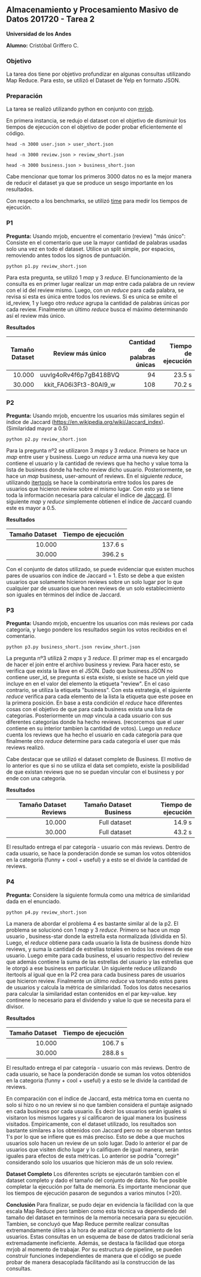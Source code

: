 ## Almacenamiento y Procesamiento Masivo de Datos 201720 - Tarea 2
**Universidad de los Andes**

**Alumno:** Cristóbal Griffero C.

### Objetivo

La tarea dos tiene por objetivo profundizar en algunas consultas utilizando Map Reduce. Para esto, se utilizó el Dataset de
Yelp en formato JSON.

### Preparación

La tarea se realizó utilizando python en conjunto con [mrjob](https://github.com/Yelp/mrjob).

En primera instancia, se redujo el dataset con el objetivo de disminuir los tiempos de ejecución con el objetivo de poder
probar eficientemente el código.

```
head -n 3000 user.json > user_short.json
```
```
head -n 3000 review.json > review_short.json
```
```
head -n 3000 business.json > business_short.json
```

Cabe mencionar que tomar los primeros 3000 datos no es la mejor manera de reducir el dataset ya que se produce un sesgo importante en los resultados.

Con respecto a los benchmarks, se utilizó [time](https://docs.python.org/2/library/time.html) para medir los tiempos de
ejecución.

### P1

**Pregunta:** Usando mrjob, encuentre el comentario (review) "más único": Consiste en el comentario que use la mayor cantidad
de palabras usadas solo una vez en todo el
dataset. Utilice un split simple, por espacios, removiendo antes todos los signos de puntuación.

```
python p1.py review_short.json
```

Para esta pregunta, se utilizó 1 *map* y 3 *reduce*. El funcionamiento de la consulta es en primer lugar realizar un *map* 
entre cada palabra de un review con el id del review mismo. Luego, con un *reduce* para cada palabra, se revisa si esta es única
entre todos los reviews. Si es unica se emite el id_review, 1 y luego otro *reduce* agrupa la cantidad de palabras únicas por cada review. Finalmente un último *reduce* busca el máximo determinando así el review más único.

**Resultados**

| Tamaño Dataset |    Review más único    | Cantidad de palabras únicas | Tiempo de ejecución |
| -------------: |:----------------------:| ---------------------------:|--------------------:|
|          10.000| uuvlg4oRv4f6p7gB418BVQ |                          94 |               23.5 s|
|          30.000| kkit_FA06i3Ft3-80Al9_w |                         108 |               70.2 s|


### P2

**Pregunta:** Usando mrjob, encuentre los usuarios más similares según el índice de Jaccard
(https://en.wikipedia.org/wiki/Jaccard_index). (Similaridad mayor a 0.5)


```
python p2.py review_short.json
```

Para la pregunta nº2 se utilizaron 3 *maps* y 3 *reduce*. Primero se hace un *map* entre user y business. Luego un *reduce* arma una nueva key que contiene el usuario y la cantidad de reviews que ha hecho y value toma la lista de business donde ha hecho review dicho usuario. Posteriormente, se hace un *map* business, user-amount of reviews. En el siguiente *reduce*, utilizando [itertools](https://docs.python.org/2/library/itertools.html) se hace la combinatoria entre todos los pares de usuarios que hicieron review sobre el mismo lugar. Con esto ya se tiene toda la información necesaria para calcular el índice de [Jaccard](https://en.wikipedia.org/wiki/Jaccard_index). El siguiente *map* y *reduce* simplemente obtienen el índice de Jaccard cuando este es mayor a 0.5.

**Resultados**

| Tamaño Dataset | Tiempo de ejecución |
| -------------: |--------------------:|
| 10.000         |              137.6 s|
| 30.000         |              396.2 s|

Con el conjunto de datos utilizado, se puede evidenciar que existen muchos pares de usuarios con índice de Jaccard = 1. Esto se debe a que existen usuarios que solamente hicieron reviews sobre un solo lugar por lo que cualquier par de usuarios que hacen reviews de un solo establecimiento son iguales en términos del índice de Jaccard.

### P3

**Pregunta:** Usando mrjob, encuentre los usuarios con más reviews por cada categoría, y luego
pondere los resultados según los votos recibidos en el comentario.


```
python p3.py business_short.json review_short.json
```

La pregunta nº3 utilizá 2 *maps* y 3 *reduce*. El primer map es el encargado de hacer el join entre el archivo business y review. Para hacer esto, se verifica que exista la llave en el JSON. Dado que business.JSON no contiene user_id, se pregunta si esta existe, si existe se hace un yield que incluye en en el valor del elemento la etiqueta "review". En el caso contrario, se utiliza la etiqueta "business". Con esta estrategia, el siguiente *reduce* verifica para cada elemento de la lista la etiqueta que este posee en la primera posición. En base a esta condición el *reduce* hace diferentes cosas con el objetivo de que para cada business exista una lista de categorias. Posteriormente un *map* vincula a cada usuario con sus diferentes categorías donde ha hecho reviews. (recorcemos que el user contiene en su interior tambien la cantidad de votos). Luego un *reduce* cuenta los reviews que ha hecho el usuario en cada categoría para que finalmente otro *reduce* determine para cada categoría el user que más reviews realizó.

Cabe destacar que se utilizó el dataset completo de Business. El motivo de lo anterior es que si no se utiliza el data set completo, existe la posibilidad de que existan reviews que no se puedan vincular con el business y por ende con una categoría.

**Resultados**

| Tamaño Dataset Reviews| Tamaño Dataset Business|     Tiempo de ejecución     |
| --------------------: | ---------------------: |----------------------------:|
|                 10.000|           Full dataset |                       14.9 s|
|                 30.000|           Full dataset |                       43.2 s|

El resultado entrega el par categoría - usuario con más reviews. Dentro de cada usuario, se hace la ponderación donde se suman los votos obtenidos en la categoría (funny + cool + useful) y a esto se el divide la cantidad de reviews.

### P4

**Pregunta:** Considere la siguiente formula como una métrica de similaridad dada en el enunciado.

```
python p4.py review_short.json
```

La manera de abordar el problema 4 es bastante similar al de la p2. El problema se solucionó con 1 *map* y 3 *reduce*. Primero se hace un *map* usuario , business-star donde la estrella esta normalizada (dividida en 5). Luego, el *reduce* obtiene para cada usuario la lista de business donde hizo reviews, y suma la cantidad de estrellas totales en todos los reviews de ese usuario. Luego emite para cada business, el usuario respectivo del review que además contiene la suma de las estrellas del usuario y las estrellas que le otorgó a ese business en particular. Un siguiente reduce utilizando itertools al igual que en la P2 crea para cada business pares de usuarios que hicieron review. Finalmente un último *reduce* va tomando estos pares de usuarios y calcula la métrica de similaridad. Todos los datos necesarios para calcular la similaridad estan contenidos en el par key-value. key continene lo necesario para el dividendo y value lo que se necesita para el divisor.

**Resultados**

| Tamaño Dataset | Tiempo de ejecución |
| -------------: |--------------------:|
| 10.000         |              106.7 s|
| 30.000         |              288.8 s|

El resultado entrega el par categoría - usuario con más reviews. Dentro de cada usuario, se hace la ponderación donde se suman los votos obtenidos en la categoria (funny + cool + useful) y a esto se le divide la cantidad de reviews.

En comparación con el índice de Jaccard, esta métrica toma en cuenta no solo si hizo o no un review si no que tambien considera el puntaje asignado en cada business por cada usuario. Es decir los usuarios serán iguales si visitaron los mismos lugares y si calificaron de igual manera los business visitados. Empiricamente, con el dataset utilizado, los resultados son bastante similares a los obtenidos con Jaccard pero no se observan tantos 1's por lo que se infiere que es más preciso. Esto se debe a que muchos usuarios solo hacen un review de un solo lugar. Dado lo anterior el par de usuarios que visiten dicho lugar y lo califiquen de igual manera, serán iguales para efectos de esta métricas. Lo anterior se podría "corregir" considerando solo los usuarios que hicieron más de un solo review.

**Dataset Completo** Los diferentes scripts se ejecutarón tambien con el dataset completo y dado el tamaño del conjunto de datos. No fue posible completar la ejecución por falta de memoria. Es importante mencionar que los tiempos de ejecución pasaron de segundos a varios minutos (>20).


**Conclusión** Para finalizar, se pudo dejar en evidencia la fácilidad con la que escala Map Reduce pero tambien como esta técnica va dependiendo del tamaño del dataset en terminos de la memoria necesaria para su ejecución. Tambien, se concluyó que Map Reduce permite realizar consultas extremandamente útiles a la hora de analizar el comportamiento de los usuarios. Estas consultas en un esquema de base de datos tradicional sería extremadamente ineficiente. Además, se destaca la fácilidad que otorga mrjob al momento de trabajar. Por su estructura de pipeline, se pueden construir funciones independientes de manera que el código se puede probar de manera desacoplada fácilitando así la construcción de las consultas.




